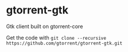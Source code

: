 gtorrent-gtk
============

Gtk client built on gtorrent-core

Get the code with `git clone --recursive https://github.com/gtorrent/gtorrent-gtk.git`

